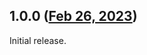 ## 1.0.0 ([Feb 26, 2023](https://github.com/ramensoftware/windhawk-mods/blob/7957fd5882329fec62c81c9c638d771c5efc4255/mods/no-hidden-cursor.wh.cpp))

Initial release.
